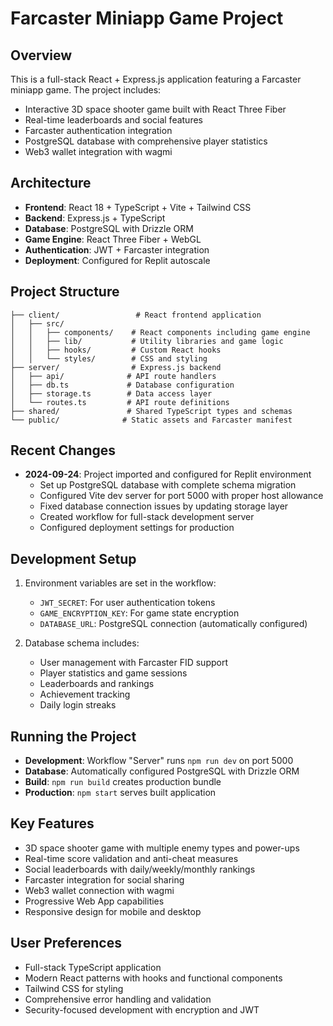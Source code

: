 # Farcaster Miniapp Game Project

## Overview
This is a full-stack React + Express.js application featuring a Farcaster miniapp game. The project includes:
- Interactive 3D space shooter game built with React Three Fiber
- Real-time leaderboards and social features
- Farcaster authentication integration
- PostgreSQL database with comprehensive player statistics
- Web3 wallet integration with wagmi

## Architecture
- **Frontend**: React 18 + TypeScript + Vite + Tailwind CSS
- **Backend**: Express.js + TypeScript
- **Database**: PostgreSQL with Drizzle ORM
- **Game Engine**: React Three Fiber + WebGL
- **Authentication**: JWT + Farcaster integration
- **Deployment**: Configured for Replit autoscale

## Project Structure
```
├── client/                 # React frontend application
│   ├── src/
│   │   ├── components/    # React components including game engine
│   │   ├── lib/           # Utility libraries and game logic
│   │   ├── hooks/         # Custom React hooks
│   │   └── styles/        # CSS and styling
├── server/                # Express.js backend
│   ├── api/              # API route handlers
│   ├── db.ts             # Database configuration
│   ├── storage.ts        # Data access layer
│   └── routes.ts         # API route definitions
├── shared/               # Shared TypeScript types and schemas
└── public/              # Static assets and Farcaster manifest
```

## Recent Changes
- **2024-09-24**: Project imported and configured for Replit environment
  - Set up PostgreSQL database with complete schema migration
  - Configured Vite dev server for port 5000 with proper host allowance
  - Fixed database connection issues by updating storage layer
  - Created workflow for full-stack development server
  - Configured deployment settings for production

## Development Setup
1. Environment variables are set in the workflow:
   - `JWT_SECRET`: For user authentication tokens
   - `GAME_ENCRYPTION_KEY`: For game state encryption
   - `DATABASE_URL`: PostgreSQL connection (automatically configured)

2. Database schema includes:
   - User management with Farcaster FID support
   - Player statistics and game sessions
   - Leaderboards and rankings
   - Achievement tracking
   - Daily login streaks

## Running the Project
- **Development**: Workflow "Server" runs `npm run dev` on port 5000
- **Database**: Automatically configured PostgreSQL with Drizzle ORM
- **Build**: `npm run build` creates production bundle
- **Production**: `npm start` serves built application

## Key Features
- 3D space shooter game with multiple enemy types and power-ups
- Real-time score validation and anti-cheat measures
- Social leaderboards with daily/weekly/monthly rankings
- Farcaster integration for social sharing
- Web3 wallet connection with wagmi
- Progressive Web App capabilities
- Responsive design for mobile and desktop

## User Preferences
- Full-stack TypeScript application
- Modern React patterns with hooks and functional components
- Tailwind CSS for styling
- Comprehensive error handling and validation
- Security-focused development with encryption and JWT